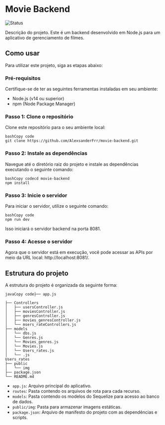 # Movie Backend

![Status](https://img.shields.io/badge/Status-Completed-brightgreen.svg)

Descrição do projeto. Este é um backend desenvolvido em Node.js para um aplicativo de gerenciamento de filmes.

## Como usar

Para utilizar este projeto, siga as etapas abaixo:

### Pré-requisitos

Certifique-se de ter as seguintes ferramentas instaladas em seu ambiente:

- Node.js (v14 ou superior)
- npm (Node Package Manager)

### Passo 1: Clone o repositório

Clone este repositório para o seu ambiente local:

```
bashCopy code
git clone https://github.com/AlexsanderFrr/movie-backend.git
```

### Passo 2: Instale as dependências

Navegue até o diretório raiz do projeto e instale as dependências executando o seguinte comando:

```
bashCopy codecd movie-backend
npm install
```

### Passo 3: Inicie o servidor

Para iniciar o servidor, utilize o seguinte comando:

```
bashCopy code
npm run dev
```

Isso iniciará o servidor backend na porta 8081.

### Passo 4: Acesse o servidor

Agora que o servidor está em execução, você pode acessar as APIs por meio da URL local: http://localhost:8081/.

## Estrutura do projeto

A estrutura do projeto é organizada da seguinte forma:

```
javaCopy code├── app.js

├── Controllers
│   ├── usersController.js
│   ├── moviesController.js
│   ├── genresController.js
│   ├── movies_genresController.js
│   └── msers_rateControllers.js
├── models
│   └── dbs.js
│   └── Genres.js
│   └── Movies_genres.js
│   └── Movies.js
│   └── Users_rates.js
│   └── .js
Users_rates
├── public
│   └── img
├── package.json
└── README.md
```

- `app.js`: Arquivo principal do aplicativo.
- `routes`: Pasta contendo os arquivos de rota para cada recurso.
- `models`: Pasta contendo os modelos do Sequelize para acesso ao banco de dados.
- `public/img`: Pasta para armazenar imagens estáticas.
- `package.json`: Arquivo de manifesto do projeto com as dependências e scripts.
